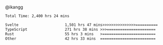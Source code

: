 @ikangg
<!--START_SECTION:waka-->

```txt
Total Time: 2,400 hrs 24 mins

Svelte                     1,501 hrs 47 mins>>>>>>>>>>>>>>>==========   61.47 %
TypeScript                 271 hrs 38 mins >>>======================   11.12 %
Rust                       55 hrs 3 mins   >========================   02.25 %
Other                      42 hrs 33 mins  =========================   01.74 %
```

<!--END_SECTION:waka-->
